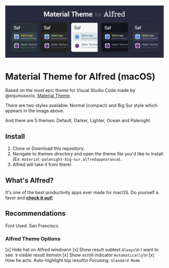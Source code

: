 ![Material Theme for Alfred Screenshot](https://raw.githubusercontent.com/r3volution11/material-alfred-theme/main/resources/material-alfred-theme-hero.jpg)

# Material Theme for Alfred (macOS)

Based on the most epic theme for Visual Studio Code made by @equinusocio, [Material Theme](https://github.com/equinusocio/vsc-material-theme).

There are two styles available: Normal (compact) and Big Sur style which appears in the image above.

And there are 5 themes: Default, Darker, Lighter, Ocean and Palenight.

## Install

1. Clone or Download this repository.
2. Navigate to themes directory and open the theme file you'd like to install (Ex: `material-palenight-big-sur.alfredappearance`).
3. Alfred will take it from there!

## What's Alfred?

It's one of the best productivity apps ever made for macOS. Do yourself a favor and [**check it out!**](https://www.alfredapp.com/)

## Recommendations

Font Used: San Francisco

### Alfred Theme Options

[x] Hide hat on Alfred window\n
[x] Show result subtext `Always`\n
I want to see: `9` visible result items\n
[x] Show scroll indicator `Automatically`\n
[x] How he acts: Auto-highlight top result\n
Focusing: `Standard Mode`
